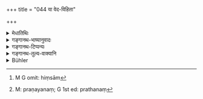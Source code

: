 +++
title = "044 या वेद-विहिता"

+++

<details><summary>मेधातिथिः</summary>

**वेदविहितो यः** प्राणिवधः सो **ऽस्मिञ्** जगति **चराचरे** स्थावरजङ्गमे नित्यो ऽनादिः । यस् तु तन्त्रादिः सो ऽन्वयव्यतिरेकभ्रान्त्या इदानींतनः । अतो वैदिकीम् हिंसाम्[^१२५] अहिंसाम् एव विद्यात्, अमुत्र प्रत्यवायाभावात् । **अहिंसेति** कार्यत उच्यते न स्वरूपतः ।


[^१२५]:
     M G omit: hiṃsām

- <u>ननु</u> च सैव हिंसारूपा । अभेदात् कथं कार्यो भेदः ।

- <u>उच्यते</u> । **वेदाद् धर्मो हि निर्बभौ** । धर्मस्याधर्मस्य च यत् कथनं[^१२६] तद् वेदाद् एव, पौरुषेयाणाम् अप्रामाण्यात् । वेदश् च तस्या एवाभ्युदयहेतुत्वं क्वचित् ज्ञापयति । स्वरूपाभेदो ऽपि नास्ति, क्रत्वर्थपुरुषार्थत्वेन भेदाद् आशयबेदेन प्रवृत्तेः । लौकिक्यां मांसीयतो द्विषाणस्य वा प्रवृत्तिः, वैदिक्यां तु शास्त्रेण चोदितम् इदं क्रतुवर्थम् इति । 


[^१२६]:
     M: praṇayanaṃ; G 1st ed: prathanaṃ

- **निर्बभौ** निःशेषेण भातः, प्रकाशतां गत इति यावत् ॥ ५.४४ ॥
</details>

<details><summary>गङ्गानथ-भाष्यानुवादः</summary>

The killing of creatures which has been prescribed in the Veda, ‘*has been eternal*’— without beginning—‘*in this world of mobile and immobile beings*;’ on the other hand, that which is laid down in the *Tantra* and other works is modern, and based upon mistaken induction. Hence it is only the former that is to be regarded as ‘*no killing at* *all*’; and this for the reason that it does not involve any sin in reference to the other world. When this killing is called ‘no killing,’ it is only in view of its effects, and not in view of its form (which of course is that of *killing* ).

“Since both acts would be equally *killing*; how can there be any difference in their effects *?*”

The answer to this is—‘*because it was out of the Veda that the Law shone forth*’;—the promulgation of what is lawful (right) and what is unlawful (wrong) proceeded from the Veda; human authorities not being at all trustworthy. And as a matter of fact, the Veda is found to declare that in certain cases, killing is conducive to welfare. Nor is there an absolute identity of form (between the two kinds of killing); because firstly there is the difference that, while one is done for the sake of accomplishing a sacrifice, the other is done for entirely personal motives; and secondly there is difference in the intention also, that is, ordinary killing is done either by one who desires to eat meat, or by one who hates the creature (killed), while the Vedic killing is done because the man thinks that ‘it is enjoined by the scriptures’.

‘*Shone forth*’— Shone fully; *i.e*., became manifested.—(44).
</details>

<details><summary>गङ्गानथ-टिप्पन्यः</summary>

This verse is quoted in *Vīramitrodaya* (Āhnika, p. 538).
</details>

<details><summary>गङ्गानथ-तुल्य-वाक्यानि</summary>

**(verse 5.42-46)  
**

See Comparative notes for [Verse 5.42].
</details>

<details><summary>Bühler</summary>

044	Know that the injury to moving creatures and to those destitute of motion, which the Veda has prescribed for certain occasions, is no injury at all; for the sacred law shone forth from the Veda.
</details>
